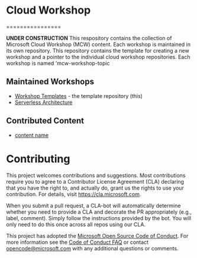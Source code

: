 # Cloud Workshop
================

**UNDER CONSTRUCTION** This respository contains the collection of Microsoft Cloud Workshop (MCW) content.  Each workshop is maintained in its own repository.  This repository contains the template for creating a new workshop and a pointer to the individual cloud workshop repositories.   Each workshop is named 'mcw-workshop-topic

Maintained Workshops
--------------------
- [Workshop Templates](https://github.com/Microsoft/Cloud-Workshop) - the template repository (this)
- [Serverless Architecture](https://github.com/Microsoft/MCW-Serverless-Architecture)

Contributed Content
-------------------
- [content name](https://www.github.com/name)


# Contributing

This project welcomes contributions and suggestions.  Most contributions require you to agree to a
Contributor License Agreement (CLA) declaring that you have the right to, and actually do, grant us
the rights to use your contribution. For details, visit https://cla.microsoft.com.

When you submit a pull request, a CLA-bot will automatically determine whether you need to provide
a CLA and decorate the PR appropriately (e.g., label, comment). Simply follow the instructions
provided by the bot. You will only need to do this once across all repos using our CLA.

This project has adopted the [Microsoft Open Source Code of Conduct](https://opensource.microsoft.com/codeofconduct/).
For more information see the [Code of Conduct FAQ](https://opensource.microsoft.com/codeofconduct/faq/) or
contact [opencode@microsoft.com](mailto:opencode@microsoft.com) with any additional questions or comments.
